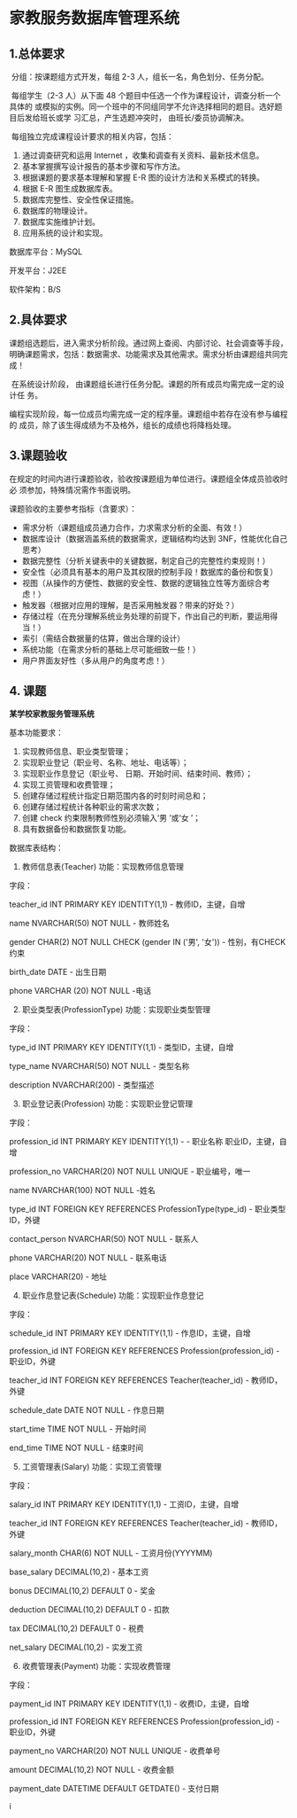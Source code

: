 # 家教服务数据库管理系统

## 1.总体要求

​	分组：按课题组方式开发，每组 2-3 人，组长一名，角色划分、任务分配。

​	每组学生（2-3 人）从下面 48 个题目中任选一个作为课程设计，调查分析一个具体的 或模拟的实例。同一个班中的不同组同学不允许选择相同的题目。选好题目后发给班长或学 习汇总，产生选题冲突时， 由班长/委员协调解决。

​	每组独立完成课程设计要求的相关内容，包括：

1. 通过调查研究和运用 Internet ，收集和调查有关资料、最新技术信息。
2. 基本掌握撰写设计报告的基本步骤和写作方法。
3. 根据课题的要求基本理解和掌握 E-R 图的设计方法和关系模式的转换。
4. 根据 E-R 图生成数据库表。
5. 数据库完整性、安全性保证措施。
6. 数据库的物理设计。
7. 数据库实施维护计划。
8. 应用系统的设计和实现。

数据库平台：MySQL

开发平台：J2EE 

软件架构：B/S

## 2.具体要求

​	课题组选题后，进入需求分析阶段。通过网上查阅、内部讨论、社会调查等手段，明确课题需求，包括：数据需求、功能需求及其他需求。需求分析由课题组共同完成！

​	在系统设计阶段， 由课题组长进行任务分配。课题的所有成员均需完成一定的设计任 务。

​	编程实现阶段，每一位成员均需完成一定的程序量。课题组中若存在没有参与编程的 成员，除了该生得成绩为不及格外，组长的成绩也将降档处理。

## 3.课题验收

在规定的时间内进行课题验收，验收按课题组为单位进行。课题组全体成员验收时必 须参加，特殊情况需作书面说明。

课题验收的主要参考指标（含要求）：

-  需求分析（课题组成员通力合作，力求需求分析的全面、有效！）
-  数据库设计（数据涵盖系统的数据需求，逻辑结构均达到 3NF，性能优化自己思考）
-  数据完整性（分析关键表中的关键数据，制定自己的完整性约束规则！）
-  安全性（必须具有基本的用户及其权限的控制手段！数据库的备份和恢复）
-  视图（从操作的方便性、数据的安全性、数据的逻辑独立性等方面综合考虑！）
-  触发器（根据对应用的理解，是否采用触发器？带来的好处？）
-  存储过程（在充分理解系统业务处理的前提下，作出自己的判断，要运用得当！）
-  索引（需结合数据量的估算，做出合理的设计）
-  系统功能（在需求分析的基础上尽可能细致一些！）
-  用户界面友好性（多从用户的角度考虑！）

## 4. 课题

**某学校家教服务管理系统**

基本功能要求：

1. 实现教师信息、职业类型管理；
2. 实现职业登记（职业号、名称、地址、电话等）；
3. 实现职业作息登记（职业号、 日期、开始时间、结束时间、教师）；
4. 实现工资管理和收费管理；
5. 创建存储过程统计指定日期范围内各的时刻时间总和；
6. 创建存储过程统计各种职业的需求次数；
7. 创建 check 约束限制教师性别必须输入‘男 ’或‘女 ’；
8. 具有数据备份和数据恢复功能。

数据库表结构：
1. 教师信息表(Teacher)
功能：实现教师信息管理

字段：

teacher_id INT PRIMARY KEY IDENTITY(1,1) - 教师ID，主键，自增

name NVARCHAR(50) NOT NULL - 教师姓名

gender CHAR(2) NOT NULL CHECK (gender IN ('男', '女')) - 性别，有CHECK约束

birth_date DATE - 出生日期

phone VARCHAR (20) NOT NULL -电话


2. 职业类型表(ProfessionType)
功能：实现职业类型管理

字段：

type_id INT PRIMARY KEY IDENTITY(1,1) - 类型ID，主键，自增

type_name NVARCHAR(50) NOT NULL - 类型名称

description NVARCHAR(200) - 类型描述



3. 职业登记表(Profession)
功能：实现职业登记管理

字段：

profession_id INT PRIMARY KEY IDENTITY(1,1) -  - 职业名称
职业ID，主键，自增

profession_no VARCHAR(20) NOT NULL UNIQUE - 职业编号，唯一

name NVARCHAR(100) NOT NULL -姓名

type_id INT FOREIGN KEY REFERENCES ProfessionType(type_id) - 职业类型ID，外键

contact_person NVARCHAR(50) NOT NULL - 联系人

phone VARCHAR(20) NOT NULL - 联系电话

place VARCHAR(20) - 地址

4. 职业作息登记表(Schedule)
功能：实现职业作息登记

字段：

schedule_id INT PRIMARY KEY IDENTITY(1,1) - 作息ID，主键，自增

profession_id INT FOREIGN KEY REFERENCES Profession(profession_id) - 职业ID，外键

teacher_id INT FOREIGN KEY REFERENCES Teacher(teacher_id) - 教师ID，外键

schedule_date DATE NOT NULL - 作息日期

start_time TIME NOT NULL - 开始时间

end_time TIME NOT NULL - 结束时间


5. 工资管理表(Salary)
功能：实现工资管理

字段：

salary_id INT PRIMARY KEY IDENTITY(1,1) - 工资ID，主键，自增

teacher_id INT FOREIGN KEY REFERENCES Teacher(teacher_id) - 教师ID，外键

salary_month CHAR(6) NOT NULL - 工资月份(YYYYMM)

base_salary DECIMAL(10,2) - 基本工资

bonus DECIMAL(10,2) DEFAULT 0 - 奖金

deduction DECIMAL(10,2) DEFAULT 0 - 扣款

tax DECIMAL(10,2) DEFAULT 0 - 税费

net_salary DECIMAL(10,2) - 实发工资


6. 收费管理表(Payment)
功能：实现收费管理

字段：

payment_id INT PRIMARY KEY IDENTITY(1,1) - 收费ID，主键，自增

profession_id INT FOREIGN KEY REFERENCES Profession(profession_id) - 职业ID，外键

payment_no VARCHAR(20) NOT NULL UNIQUE - 收费单号

amount DECIMAL(10,2) NOT NULL - 收费金额

payment_date DATETIME DEFAULT GETDATE() - 支付日期

i